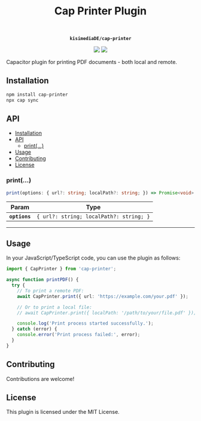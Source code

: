 <h1 align="center">Cap Printer Plugin</h1><br>
<p align="center"><strong><code>kisimediaDE/cap-printer</code></strong></p>
<p align="center">
  <img src="https://img.shields.io/maintenance/yes/2025?style=for-the-badge" />
  <a href="https://www.npmjs.com/package/cap-printer"><img src="https://img.shields.io/npm/dw/cap-printer?style=for-the-badge" /></a>
</p>
<p align="center">

Capacitor plugin for printing PDF documents - both local and remote.

</p>

## Installation

```bash
npm install cap-printer
npx cap sync
```

## API

- [Installation](#installation)
- [API](#api)
  - [print(...)](#print)
- [Usage](#usage)
- [Contributing](#contributing)
- [License](#license)

<docgen-api>
<!--Update the source file JSDoc comments and rerun docgen to update the docs below-->

### print(...)

```typescript
print(options: { url?: string; localPath?: string; }) => Promise<void>
```

| Param         | Type                                               |
| ------------- | -------------------------------------------------- |
| **`options`** | <code>{ url?: string; localPath?: string; }</code> |

--------------------

</docgen-api>

## Usage

In your JavaScript/TypeScript code, you can use the plugin as follows:

```typescript
import { CapPrinter } from 'cap-printer';

async function printPDF() {
  try {
    // To print a remote PDF:
    await CapPrinter.print({ url: 'https://example.com/your.pdf' });

    // Or to print a local file:
    // await CapPrinter.print({ localPath: '/path/to/your/file.pdf' });

    console.log('Print process started successfully.');
  } catch (error) {
    console.error('Print process failed:', error);
  }
}
```

## Contributing

Contributions are welcome!

## License

This plugin is licensed under the MIT License.
